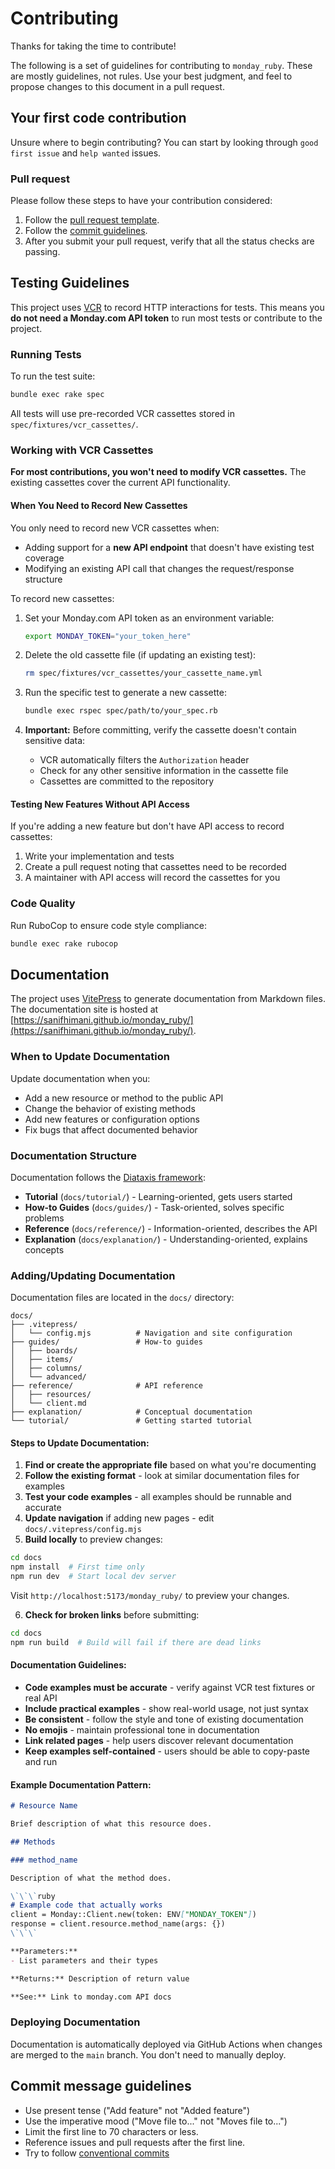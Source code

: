 # Contributing

Thanks for taking the time to contribute!

The following is a set of guidelines for contributing to `monday_ruby`. These are mostly guidelines, not rules. Use your best judgment, and feel to propose changes to this document in a pull request.

## Your first code contribution

Unsure where to begin contributing? You can start by looking through `good first issue` and `help wanted` issues.

### Pull request

Please follow these steps to have your contribution considered:

1. Follow the [pull request template](PULL_REQUEST_TEMPLATE.md).
2. Follow the [commit guidelines](#commit-message-guidelines).
3. After you submit your pull request, verify that all the status checks are passing.

## Testing Guidelines

This project uses [VCR](https://github.com/vcr/vcr) to record HTTP interactions for tests. This means you **do not need a Monday.com API token** to run most tests or contribute to the project.

### Running Tests

To run the test suite:

```bash
bundle exec rake spec
```

All tests will use pre-recorded VCR cassettes stored in `spec/fixtures/vcr_cassettes/`.

### Working with VCR Cassettes

**For most contributions, you won't need to modify VCR cassettes.** The existing cassettes cover the current API functionality.

#### When You Need to Record New Cassettes

You only need to record new VCR cassettes when:
- Adding support for a **new API endpoint** that doesn't have existing test coverage
- Modifying an existing API call that changes the request/response structure

To record new cassettes:

1. Set your Monday.com API token as an environment variable:
   ```bash
   export MONDAY_TOKEN="your_token_here"
   ```

2. Delete the old cassette file (if updating an existing test):
   ```bash
   rm spec/fixtures/vcr_cassettes/your_cassette_name.yml
   ```

3. Run the specific test to generate a new cassette:
   ```bash
   bundle exec rspec spec/path/to/your_spec.rb
   ```

4. **Important:** Before committing, verify the cassette doesn't contain sensitive data:
   - VCR automatically filters the `Authorization` header
   - Check for any other sensitive information in the cassette file
   - Cassettes are committed to the repository

#### Testing New Features Without API Access

If you're adding a new feature but don't have API access to record cassettes:
1. Write your implementation and tests
2. Create a pull request noting that cassettes need to be recorded
3. A maintainer with API access will record the cassettes for you

### Code Quality

Run RuboCop to ensure code style compliance:

```bash
bundle exec rake rubocop
```

## Documentation

The project uses [VitePress](https://vitepress.dev/) to generate documentation from Markdown files. The documentation site is hosted at [https://sanifhimani.github.io/monday_ruby/](https://sanifhimani.github.io/monday_ruby/).

### When to Update Documentation

Update documentation when you:
- Add a new resource or method to the public API
- Change the behavior of existing methods
- Add new features or configuration options
- Fix bugs that affect documented behavior

### Documentation Structure

Documentation follows the [Diataxis framework](https://diataxis.fr):

- **Tutorial** (`docs/tutorial/`) - Learning-oriented, gets users started
- **How-to Guides** (`docs/guides/`) - Task-oriented, solves specific problems
- **Reference** (`docs/reference/`) - Information-oriented, describes the API
- **Explanation** (`docs/explanation/`) - Understanding-oriented, explains concepts

### Adding/Updating Documentation

Documentation files are located in the `docs/` directory:

```
docs/
├── .vitepress/
│   └── config.mjs          # Navigation and site configuration
├── guides/                 # How-to guides
│   ├── boards/
│   ├── items/
│   ├── columns/
│   └── advanced/
├── reference/              # API reference
│   ├── resources/
│   └── client.md
├── explanation/            # Conceptual documentation
└── tutorial/               # Getting started tutorial
```

#### Steps to Update Documentation:

1. **Find or create the appropriate file** based on what you're documenting
2. **Follow the existing format** - look at similar documentation files for examples
3. **Test your code examples** - all examples should be runnable and accurate
4. **Update navigation** if adding new pages - edit `docs/.vitepress/config.mjs`
5. **Build locally** to preview changes:

```bash
cd docs
npm install  # First time only
npm run dev  # Start local dev server
```

Visit `http://localhost:5173/monday_ruby/` to preview your changes.

6. **Check for broken links** before submitting:

```bash
cd docs
npm run build  # Build will fail if there are dead links
```

#### Documentation Guidelines:

- **Code examples must be accurate** - verify against VCR test fixtures or real API
- **Include practical examples** - show real-world usage, not just syntax
- **Be consistent** - follow the style and tone of existing documentation
- **No emojis** - maintain professional tone in documentation
- **Link related pages** - help users discover relevant documentation
- **Keep examples self-contained** - users should be able to copy-paste and run

#### Example Documentation Pattern:

```markdown
# Resource Name

Brief description of what this resource does.

## Methods

### method_name

Description of what the method does.

\`\`\`ruby
# Example code that actually works
client = Monday::Client.new(token: ENV["MONDAY_TOKEN"])
response = client.resource.method_name(args: {})
\`\`\`

**Parameters:**
- List parameters and their types

**Returns:** Description of return value

**See:** Link to monday.com API docs
```

### Deploying Documentation

Documentation is automatically deployed via GitHub Actions when changes are merged to the `main` branch. You don't need to manually deploy.

## Commit message guidelines

* Use present tense ("Add feature" not "Added feature")
* Use the imperative mood ("Move file to..." not "Moves file to...")
* Limit the first line to 70 characters or less.
* Reference issues and pull requests after the first line.
* Try to follow [conventional commits](https://www.conventionalcommits.org/en/v1.0.0/)
